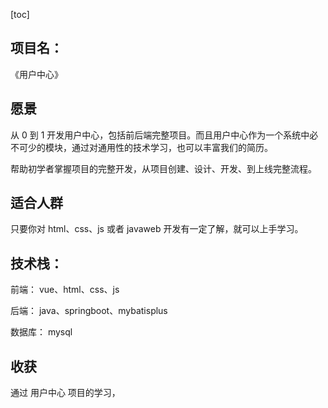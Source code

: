 [toc]

## 项目名：

《用户中心》

## 愿景

从 0 到 1 开发用户中心，包括前后端完整项目。而且用户中心作为一个系统中必不可少的模块，通过对通用性的技术学习，也可以丰富我们的简历。

帮助初学者掌握项目的完整开发，从项目创建、设计、开发、到上线完整流程。

## 适合人群

只要你对 html、css、js 或者 javaweb 开发有一定了解，就可以上手学习。


## 技术栈：

前端： vue、html、css、js

后端： java、springboot、mybatisplus

数据库： mysql

## 收获

通过 用户中心 项目的学习，
